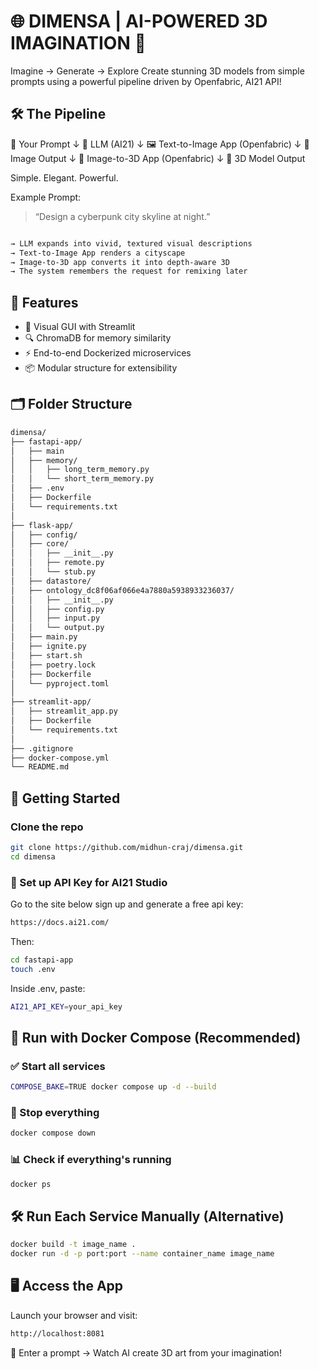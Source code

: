 
# 🌐 DIMENSA | AI-POWERED 3D IMAGINATION 🚀

Imagine → Generate → Explore
Create stunning 3D models from simple prompts using a powerful pipeline driven by Openfabric, AI21 API!

## 🛠 The Pipeline

📝 Your Prompt
↓
🧠 LLM (AI21)
↓
🖼️ Text-to-Image App (Openfabric)
↓
🧾 Image Output
↓
🧊 Image-to-3D App (Openfabric)
↓
🎉 3D Model Output

Simple. Elegant. Powerful.

Example Prompt:
> “Design a cyberpunk city skyline at night.”
```bash

→ LLM expands into vivid, textured visual descriptions  
→ Text-to-Image App renders a cityscape  
→ Image-to-3D app converts it into depth-aware 3D  
→ The system remembers the request for remixing later
```

## 🌟 Features

- 🎨 Visual GUI with Streamlit
- 🔍 ChromaDB for memory similarity
- ⚡ End-to-end Dockerized microservices
- 📦 Modular structure for extensibility

## 🗂️ Folder Structure
```bash
dimensa/
├── fastapi-app/
│   ├── main
│   ├── memory/              
│   │   ├── long_term_memory.py              
│   │   └── short_term_memory.py
│   ├── .env
│   ├── Dockerfile
│   └── requirements.txt
│
├── flask-app/
│   ├── config/
│   ├── core/
│   │   ├── __init__.py
│   │   ├── remote.py
│   │   └── stub.py
│   ├── datastore/
│   ├── ontology_dc8f06af066e4a7880a5938933236037/
│   │   ├── __init__.py
│   │   ├── config.py
│   │   ├── input.py 
│   │   └── output.py
│   ├── main.py
│   ├── ignite.py
│   ├── start.sh
│   ├── poetry.lock
│   ├── Dockerfile
│   └── pyproject.toml      
│
├── streamlit-app/
│   ├── streamlit_app.py                    
│   ├── Dockerfile         
│   └── requirements.txt       
│
├── .gitignore               
├── docker-compose.yml             
└── README.md                      
```

## 🧭 Getting Started
### Clone the repo
```bash
git clone https://github.com/midhun-craj/dimensa.git
cd dimensa
```


### 🔗 Set up API Key for AI21 Studio
Go to the site below sign up and generate a free api key:
```bash
https://docs.ai21.com/
``` 
Then:
```bash
cd fastapi-app
touch .env
```
Inside .env, paste:
```bash
AI21_API_KEY=your_api_key
```

## 🐳 Run with Docker Compose (Recommended)
### ✅ Start all services
```bash 
COMPOSE_BAKE=TRUE docker compose up -d --build
```
### 🛑 Stop everything
```bash
docker compose down
```
### 📊 Check if everything's running
```bash
docker ps
```

## 🛠️ Run Each Service Manually (Alternative) 
```bash 
docker build -t image_name .
docker run -d -p port:port --name container_name image_name
```

## 🖥 Access the App
Launch your browser and visit:
```bash 
http://localhost:8081
```
🎨 Enter a prompt → Watch AI create 3D art from your imagination!